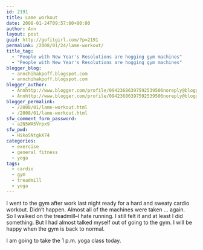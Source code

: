 ```yaml
---
id: 2191
title: Lame workout
date: 2008-01-24T09:57:00+00:00
author: Ann
layout: post
guid: http://gofitgirl.com/?p=2191
permalink: /2008/01/24/lame-workout/
title_tag:
  - "People with New Year's Resolutions are hogging gym machines"
  - "People with New Year's Resolutions are hogging gym machines"
blogger_blog:
  - annchihakpoff.blogspot.com
  - annchihakpoff.blogspot.com
blogger_author:
  - Annhttp://www.blogger.com/profile/09423686397592539506noreply@blogger.com
  - Annhttp://www.blogger.com/profile/09423686397592539506noreply@blogger.com
blogger_permalink:
  - /2008/01/lame-workout.html
  - /2008/01/lame-workout.html
sfw_comment_form_password:
  - a2N5WA5Vrpx9
sfw_pwd:
  - HikoSNtgkX74
categories:
  - exercise
  - general fitness
  - yoga
tags:
  - cardio
  - gym
  - treadmill
  - yoga
---
```

I went to the gym after work last night ready for a hard and sweaty cardio workout. Didn&#8217;t happen. Almost all of the machines were taken &#8230; again.  
So I walked on the treadmill&#8211;I hate running. I still felt it and at least I did something. But I had almost talked myself out of going to the gym. I will be happy when the gym is back to normal.  
  
I am going to take the 1 p.m. yoga class today.